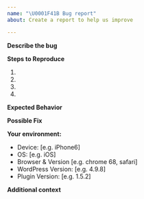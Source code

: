```yaml
---
name: "\U0001F41B Bug report"
about: Create a report to help us improve

---
```


<!--
Thank you for reporting a possible bug in Online-Utilities.

Please provide a general summary of the issue in the Title above and fill in as much of the template below as you can.

The version of WordPress can be found on the Admin Dashboard page in the bottom right-hand corner.
The version of this plugin can be found by clicking "Plugins" in the Admin navigation and finding "Online Utilities" in the list of plugins. The version number will be listed under the plugin description.
-->

**Describe the bug**
<!--- Provide a more detailed description of the issue you're having -->

**Steps to Reproduce**
<!--- Provide a clear set of steps to reproduce this bug -->
1.
2.
3.
4.

**Expected Behavior**
<!--- Tell us what should happen -->

**Possible Fix**
<!--- Not required: suggest a fix or reason for the bug -->

**Your environment:**
<!-- Include as many relevant details as possible. -->
 - Device: [e.g. iPhone6]
 - OS: [e.g. iOS]
 - Browser & Version [e.g. chrome 68, safari]
 - WordPress Version: [e.g. 4.9.8]
 - Plugin Version: [e.g. 1.5.2]

**Additional context**
<!--- How has this bug affected you? What were you trying to accomplish? Provide a link to a live example or screenshots if available. -->
